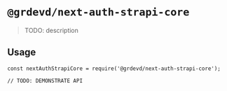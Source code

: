 # `@grdevd/next-auth-strapi-core`

> TODO: description

## Usage

```
const nextAuthStrapiCore = require('@grdevd/next-auth-strapi-core');

// TODO: DEMONSTRATE API
```
